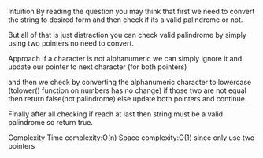 Intuition
By reading the question you may think that first we need to convert the string to desired form and then check if its a valid palindrome or not.

But all of that is just distraction you can check valid palindrome by simply using two pointers no need to convert.

Approach
If a character is not alphanumeric we can simply ignore it and update our pointer to next character (for both pointers)

and then we check by converting the alphanumeric character to lowercase (tolower() function on numbers has no change)
if those two are not equal then return false(not palindrome)
else update both pointers and continue.

Finally after all checking if reach at last then string must be a valid palindrome so return true.

Complexity
Time complexity:O(n)
Space complexity:O(1) since only use two pointers
